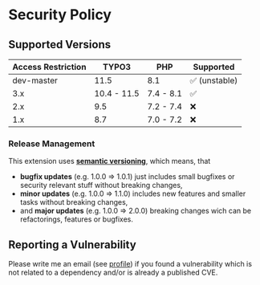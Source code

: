 # Security Policy

## Supported Versions

| Access Restriction | TYPO3       | PHP       | Supported                     |
| ------------------ | ----------- |-----------|-------------------------------|
| dev-master         | 11.5        | 8.1       | :white_check_mark: (unstable) |
| 3.x                | 10.4 - 11.5 | 7.4 - 8.1 | :white_check_mark:            |
| 2.x                | 9.5         | 7.2 - 7.4 | :x:                           |
| 1.x                | 8.7         | 7.0 - 7.2 | :x:                           |

### Release Management

This extension uses [**semantic versioning**][1], which means, that
* **bugfix updates** (e.g. 1.0.0 => 1.0.1) just includes small bugfixes or security relevant stuff without breaking changes,
* **minor updates** (e.g. 1.0.0 => 1.1.0) includes new features and smaller tasks without breaking changes,
* and **major updates** (e.g. 1.0.0 => 2.0.0) breaking changes wich can be refactorings, features or bugfixes.

## Reporting a Vulnerability

Please write me an email (see [profile](https://github.com/hoogi91))
if you found a vulnerability which is not related to a dependency and/or is already a published CVE.

[1]: https://semver.org/

